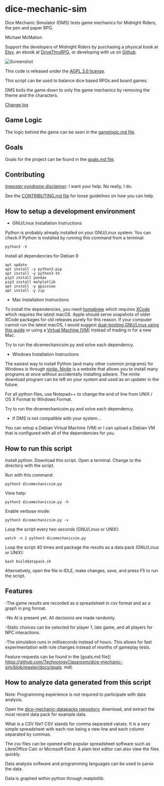 # dice-mechanic-sim

Dice Mechanic Simulator (DMS) tests game mechanics for Midnight Riders, the pen
and paper RPG.

Michael McMahon

Support the developers of Midnight Riders by purchasing a physical book at
[Etsy](https://www.etsy.com/listing/576575261/midnight-riders-role-playing-game),
an ebook at
[DriveThruRPG](http://www.drivethrurpg.com/product/225714/Midnight-Riders), or
developing with us on
[Github](https://github.com/GhostCityGames/Midnight-Riders).

![Screenshot](https://github.com/TechnologyClassroom/dice-mechanic-datapacks/blob/master/20180219214011.csv.png?raw=true "Plot of 20180219214011.csv")

This code is released under the
[AGPL 3.0 license](https://github.com/TechnologyClassroom/dice-mechanic-sim/blob/master/LICENSE).

This script can be used to balance dice based RPGs and board games.

DMS boils the game down to only the game mechanics by removing the theme and the
characters.

[Change log](https://github.com/TechnologyClassroom/dice-mechanic-sim/blob/master/docs/changelog.txt)

## Game Logic

The logic behind the game can be seen in the
[gamelogic.md file](https://github.com/TechnologyClassroom/dice-mechanic-sim/blob/master/docs/gamelogic.md).

## Goals

Goals for the project can be found in the
[goals.md file](https://github.com/TechnologyClassroom/dice-mechanic-sim/blob/master/docs/goals.md).

## Contributing

[*Imposter syndrome disclaimer*](https://github.com/adriennefriend/imposter-syndrome-disclaimer):
I want your help.  No really, I do.

See the [CONTRIBUTING.md file](https://github.com/TechnologyClassroom/dice-mechanic-sim/blob/master/CONTRIBUTING.md)
for loose guidelines on how you can help.

## How to setup a development environment

* GNU/Linux Installation Instructions

Python is probably already installed on your GNU/Linux system.  You can check if
Python is installed by running this command from a terminal:

```
python3 -V
```

Install all dependencies for Debian 9

```
apt update
apt install -y python3-pip
apt install -y python3-tk
pip3 install pandas
pip3 install matplotlib
apt install -y gpicview
apt install -y zip
```

* Mac Installation Instructions

To install the dependencies, you need [homebrew](http://brew.sh/) which requires
[XCode](http://developer.apple.com/xcode/) which requires the latest macOS.
Apple should serve snapshots of older XCode packages for old releases purely for
this reason.  If your computer cannot run the latest macOS, I would suggest
[dual-booting GNU/Linux using this guide](https://github.com/TechnologyClassroom/SetupNotes/blob/master/GNULinux/GNULinuxOnMacbooks.md)
 or using a [Virtual Machine (VM)](https://www.virtualbox.org/wiki/Downloads)
instead of trading in for a new Mac.

Try to run the dicemechanicsim.py and solve each dependency.

* Windows Installation Instructions

The easiest way to install Python (and many other common programs) for Windows
is through [ninite.  Ninite](https://ninite.com/python/) is a website that
allows you to install many programs at once without accidentally installing
adware.  The ninite download program can be left on your system and used as an
updater in the future.

For all python files, use Notepad++ to change the end of line from UNIX / OS X
Format to Windows Format.

Try to run the dicemechanicsim.py and solve each dependency.

* If DMS is not compatible with your system...

You can setup a Debian Virtual Machine (VM) or I can upload a Debian VM that is
configured with all of the dependencies for you.

## How to run this script

Install python.  Download this script.  Open a terminal.  Change to the
directory with the script.

Run with this command:

```python3 dicemechanicsim.py```

View help:

```python3 dicemechanicsim.py -h```

Enable verbose mode:

```python3 dicemechanicsim.py -v```

Loop the script every two seconds (GNU/Linux or UNIX):

```watch -n 2 python3 dicemechanicsim.py```

Loop the script 40 times and package the results as a data pack (GNU/Linux or
UNIX):

```bash builddatapack.sh```

Alternatively, open the file in IDLE, make changes, save, and press F5 to run
the script.

## Features

-The game results are recorded as a spreadsheet in csv format and as a graph in
png format.

-No AI is present yet.  All decisions are made randomly.

-Static choices can be selected for player 1, late game, and all players for NPC
interactions.

-The simulation runs in milliseconds instead of hours.  This allows for fast
experimentation with rule changes instead of months of gameplay tests.

Feature requests can be found in the [goals.md file](
https://github.com/TechnologyClassroom/dice-mechanic-sim/blob/master/docs/goals.
md).

## How to analyze data generated from this script

Note: Programming experience is not required to participate with data analysis.

Open the
[dice-mechanic-datapacks repository](https://github.com/TechnologyClassroom/dice-mechanic-datapacks),
download, and extract the most recent data pack for example data.

What is a CSV file?  CSV stands for comma separated values.  It is a very simple
spreadsheet with each row being a new line and each column separated by commas.

The csv files can be opened with popular spreadsheet software such as
LibreOffice Calc or Microsoft Excel.  A plain text editor can also view the
files quickly.

Data analysis software and programming languages can be used to parse the data.

Data is graphed within python through matplotlib.
